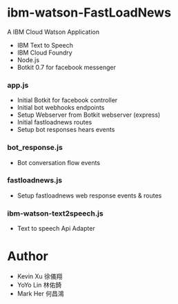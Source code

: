 # ibm-watson-FastLoadNews
A IBM Cloud Watson Application
- IBM Text to Speech
- IBM Cloud Foundry
- Node.js
- Botkit 0.7 for facebook messenger

### app.js 
- Initial Botkit for facebook controller
- Initial bot webhooks endpoints
- Setup Webserver from Botkit webserver (express) 
- Initial fastloadnews routes
- Setup bot responses hears events

### bot_response.js
- Bot conversation flow events

### fastloadnews.js
- Setup fastloadnews web response events & routes

### ibm-watson-text2speech.js
- Text to speech Api Adapter

# Author
- Kevin Xu 徐儀翔
- YoYo Lin 林佑錡
- Mark Her 何昌鴻
